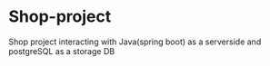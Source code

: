 # Shop-project
Shop project interacting with Java(spring boot) as a serverside and postgreSQL as a storage DB
